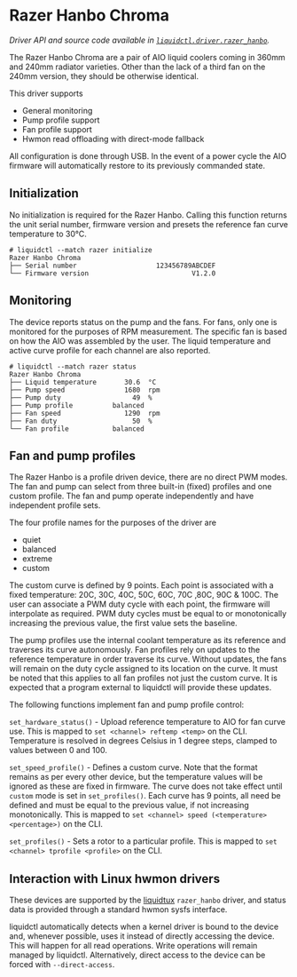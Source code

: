 # Razer Hanbo Chroma
_Driver API and source code available in [`liquidctl.driver.razer_hanbo`](../liquidctl/driver/razer_hanbo.py)._

The Razer Hanbo Chroma are a pair of AIO liquid coolers coming in 360mm and
240mm radiator varieties. Other than the lack of a third fan on the 240mm
version, they should be otherwise identical.

This driver supports
- General monitoring
- Pump profile support
- Fan profile support
- Hwmon read offloading with direct-mode fallback

All configuration is done through USB. In the event of a power cycle the
AIO firmware will automatically restore to its previously commanded state.

## Initialization
[Initialization]: #initialization

No initialization is required for the Razer Hanbo. Calling this function
returns the unit serial number, firmware version and presets the reference
fan curve temperature to 30°C.

```
# liquidctl --match razer initialize
Razer Hanbo Chroma
├── Serial number                    123456789ABCDEF
└── Firmware version                          V1.2.0
```

## Monitoring

The device reports status on the pump and the fans. For fans, only one is
monitored for the purposes of RPM measurement. The specific fan is based
on how the AIO was assembled by the user. The liquid temperature and active
curve profile for each channel are also reported.

```
# liquidctl --match razer status
Razer Hanbo Chroma
├── Liquid temperature       30.6  °C
├── Pump speed               1680  rpm
├── Pump duty                  49  %
├── Pump profile          balanced
├── Fan speed                1290  rpm
├── Fan duty                   50  %
└── Fan profile           balanced
```

## Fan and pump profiles

The Razer Hanbo is a profile driven device, there are no direct PWM modes.
The fan and pump can select from three built-in (fixed) profiles and one custom
profile. The fan and pump operate independently and have independent profile
sets.

The four profile names for the purposes of the driver are
- quiet
- balanced
- extreme
- custom

The custom curve is defined by 9 points. Each point is associated with a fixed
temperature: 20C, 30C, 40C, 50C, 60C, 70C ,80C, 90C & 100C. The user can
associate a PWM duty cycle with each point, the firmware will interpolate as
required. PWM duty cycles must be equal to or monotonically increasing the
previous value, the first value sets the baseline.

The pump profiles use the internal coolant temperature as its reference
and traverses its curve autonomously. Fan profiles rely on updates
to the reference temperature in order traverse its curve. Without updates,
the fans will remain on the duty cycle assigned to its location on the curve.
It must be noted that this applies to all fan profiles not just the custom
curve. It is expected that a program external to liquidctl will provide
these updates.

The following functions implement fan and pump profile control:

`set_hardware_status()` - Upload reference temperature to AIO for fan curve use.
This is mapped to `set <channel> reftemp <temp>` on the CLI. Temperature is
resolved in degrees Celsius in 1 degree steps, clamped to values between 0
and 100.

`set_speed_profile()` - Defines a custom curve. Note that the format remains as
per every other device, but the temperature values will be ignored as these are
fixed in firmware. The curve does not take effect until `custom` mode is set in
`set_profiles()`. Each curve has 9 points, all need be defined and must be equal
to the previous value, if not increasing monotonically.
This is mapped to `set <channel> speed (<temperature> <percentage>)` on the CLI.

`set_profiles()` - Sets a rotor to a particular profile.
This is mapped to `set <channel> tprofile <profile>` on the CLI.

## Interaction with Linux hwmon drivers
[Linux hwmon]: #interaction-with-linux-hwmon-drivers

These devices are supported by the [liquidtux] `razer_hanbo` driver, and status
data is provided through a standard hwmon sysfs interface.

liquidctl automatically detects when a kernel driver is bound to the device and,
whenever possible, uses it instead of directly accessing the device. This will
happen for all read operations. Write operations will remain managed by liquidctl.
Alternatively, direct access to the device can be forced with `--direct-access`.

[liquidtux]: https://github.com/liquidctl/liquidtux
